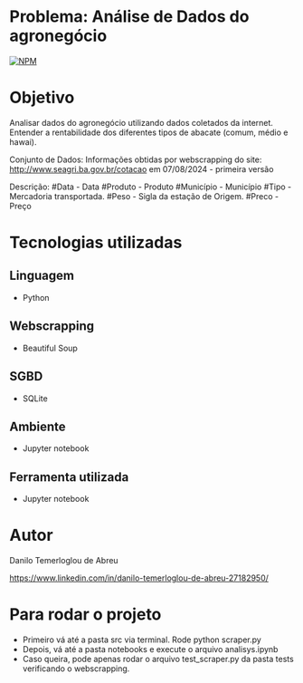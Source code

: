 # Problema: Análise de Dados do agronegócio
[![NPM](https://img.shields.io/npm/l/react)](https://github.com/DaniloTAbreu/Projeto3?tab=MIT-1-ov-file) 

# Objetivo

Analisar dados do agronegócio utilizando dados coletados da internet. Entender a rentabilidade dos diferentes tipos de abacate (comum, médio e hawai).


Conjunto de Dados:
Informações obtidas por webscrapping do site:
http://www.seagri.ba.gov.br/cotacao
em 07/08/2024 - primeira versão


Descrição: 
#Data - Data
#Produto - Produto
#Município - Município
#Tipo - Mercadoria transportada.
#Peso - Sigla da estação de Origem.
#Preco - Preço


# Tecnologias utilizadas
## Linguagem
- Python

## Webscrapping
- Beautiful Soup

## SGBD
- SQLite

## Ambiente
- Jupyter notebook

## Ferramenta utilizada
- Jupyter notebook

# Autor

Danilo Temerloglou de Abreu

https://www.linkedin.com/in/danilo-temerloglou-de-abreu-27182950/

# Para rodar o projeto

- Primeiro vá até a pasta src via terminal. Rode python scraper.py
- Depois, vá até a pasta notebooks e execute o arquivo analisys.ipynb
- Caso queira, pode apenas rodar o arquivo test_scraper.py da pasta tests 
verificando o webscrapping. 